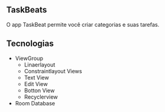 ## TaskBeats
O app TaskBeat permite você criar categorias e suas tarefas.


## Tecnologias
- ViewGroup
   - Linaerlayout
   - Constraintlayout
Views
   - Text View
   - Edit View
   - Botton View
   - Recyclerview
- Room Database
